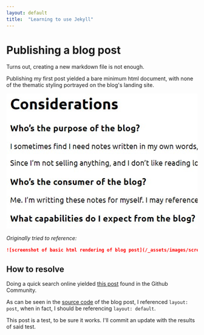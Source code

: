 ```yaml
---
layout: default
title:  "Learning to use Jekyll"
---
```


# Publishing a blog post
Turns out, creating a new markdown file is not enough.

Publishing my first post yielded a bare minimum html document, with none of the thematic styling
portrayed on the blog's landing site.

![screenshot of basic html rendering of blog post](_assets/images/screenshots/vanilla-html-blog-post.jpg)

_Originally tried to reference:_
```markdown
![screenshot of basic html rendering of blog post](/_assets/images/screenshots/vanilla-html-blog-post.jpg)
```


## How to resolve
Doing a quick search online yielded [this post](https://github.community/t/page-not-showing-the-theme/10340/3)
found in the Github Community.

As can be seen in the [source code](https://github.com/shmolf/shmolf.github.io/blob/c443a134b7b5ff2cb1af4b61005e29a49267731a/_posts/2022-04-09-setting-up-a-blog.md?plain=1#L2)
of the blog post, I referenced `layout: post`, when in fact, I should be referencing `layout: default`.

This post is a test, to be sure it works. I'll commit an update with the results of said test.
